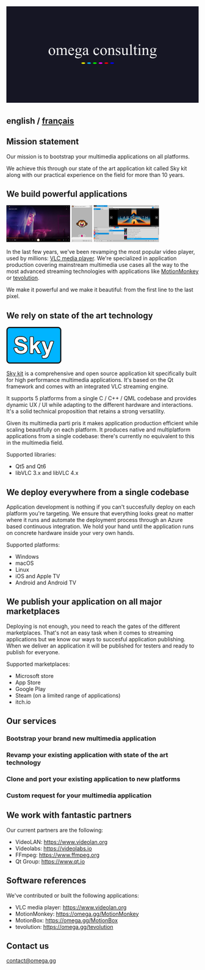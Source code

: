 <a href="https://omega.gg/consulting"><img src="../dist/pictures/consulting.svg" alt="omega consulting" width="640px"></a>
---

## english / [français](../fr/consulting/README.md)

## Mission statement

Our mission is to bootstrap your multimedia applications on all platforms.

We achieve this through our state of the art application kit called Sky kit along with our
practical experience on the field for more than 10 years.

## We build powerful applications

<a href="https://omega.gg/screens/VLC.jpg"><img src="../dist/pictures/VLC.jpg" alt="VLC media player" height="96px"></a>
<a href="https://omega.gg/screens/MotionMonkey.jpg"><img src="../dist/pictures/MotionMonkey.jpg" alt="MotionMonkey" height="96px"></a>
<a href="https://omega.gg/screens/MotionBox.png"><img src="../dist/pictures/MotionBox.png" alt="MotionBox" height="96px"></a>

In the last few years, we've been revamping the most popular video player, used by millions: 
[VLC media player](https://www.videolan.org). We're specialized in application production covering
mainstream multimedia use cases all the way to the most advanced streaming technologies with
applications like [MotionMonkey](https://omega.gg/MotionMonkey) or [tevolution](https://omega.gg/tevolution).

We make it powerful and we make it beautiful: from the first line to the last pixel.

## We rely on state of the art technology

<a href="https://omega.gg/Sky"><img src="../dist/pictures/Sky.svg" alt="Sky kit" height="96px"></a>

[Sky kit](https://omega.gg/Sky) is a comprehensive and open source application kit
specifically built for high performance multimedia applications. It's based on the Qt framework
and comes with an integrated VLC streaming engine.

It supports 5 platforms from a single C / C++ / QML codebase and provides dynamic UX / UI while
adapting to the different hardware and interactions. It's a solid technical proposition that
retains a strong versatility.

Given its multimedia parti pris it makes application production efficient while scaling beautifully
on each platform. It produces native and multiplatform applications from a single codebase: there's
currently no equivalent to this in the multimedia field.

Supported libraries:
- Qt5 and Qt6
- libVLC 3.x and libVLC 4.x

## We deploy everywhere from a single codebase

Application development is nothing if you can't succesfully deploy on each platform you're
targeting. We ensure that everything looks great no matter where it runs and automate the
deployment process through an Azure based continuous integration. We hold your hand until the
application runs on concrete hardware inside your very own hands.

Supported platforms:
- Windows
- macOS
- Linux
- iOS and Apple TV
- Android and Android TV

## We publish your application on all major marketplaces

Deploying is not enough, you need to reach the gates of the different marketplaces. That's not an
easy task when it comes to streaming applications but we know our ways to succesful application
publishing. When we deliver an application it will be published for testers and ready to publish
for everyone.

Supported marketplaces:
- Microsoft store
- App Store
- Google Play
- Steam (on a limited range of applications)
- itch.io

## Our services

### Bootstrap your brand new multimedia application

### Revamp your existing application with state of the art technology

### Clone and port your existing application to new platforms

### Custom request for your multimedia application

## We work with fantastic partners

Our current partners are the following:
- VideoLAN: https://www.videolan.org
- Videolabs: https://videolabs.io
- FFmpeg: https://www.ffmpeg.org
- Qt Group: https://www.qt.io

## Software references

We've contributed or built the following applications:
- VLC media player: https://www.videolan.org
- MotionMonkey: https://omega.gg/MotionMonkey
- MotionBox: https://omega.gg/MotionBox
- tevolution: https://omega.gg/tevolution

## Contact us

[contact@omega.gg](mailto:contact@omega.gg)
